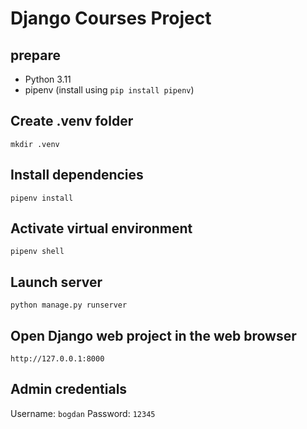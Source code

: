 # Django Courses Project

## prepare

- Python 3.11
- pipenv (install using `pip install pipenv`)

## Create .venv folder

`mkdir .venv`

## Install dependencies

`pipenv install`

## Activate virtual environment

`pipenv shell`

## Launch server

`python manage.py runserver`

## Open Django web project in the web browser

`http://127.0.0.1:8000`

## Admin credentials

Username: `bogdan`
Password: `12345`
